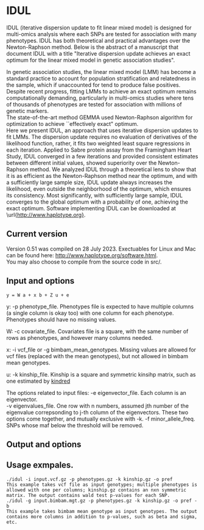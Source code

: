 # IDUL
IDUL (iterative dispersion update to fit linear mixed model) is designed for multi-omics analysis where each SNPs are tested for association with many phenotypes. IDUL has both theoretical and practical advantages over the Newton-Raphson method. Below is the abstract of a manuscript that document IDUL with a title "Iterative dispersion update achieves an exact optimum for the linear mixed model in genetic association studies".   

In genetic association studies, the linear mixed model (LMM) has become a standard practice to account for population stratification and relatedness in the sample, which if unaccounted for tend to produce false positives. Despite recent progress, fitting LMMs to achieve an exact optimum remains computationally demanding, particularly in multi-omics studies where tens of thousands of phenotypes are tested for association with millions of genetic markers.  
The state-of-the-art method GEMMA used Newton-Raphson algorithm for optimization to achieve ``effectively exact" optimum.   
Here we present IDUL, an approach that uses iterative dispersion updates to fit LMMs. The dispersion update requires no evaluation of derivatives of the likelihood function, rather, it fits two weighted least square regressions in each iteration.  Applied to Sabre protein assay from the Framingham Heart Study,  IDUL converged in a few iterations and provided consistent estimates between different initial values, showed superiority over the Newton-Raphson method. We analyzed IDUL through a theoretical lens to show that it is as efficient as the Newton-Raphson method near the optimum, and with a sufficiently large sample size, IDUL update  always increases the likelihood, even outside the neighborhood of the optimum, which ensures its consistency. Most significantly, with sufficiently large sample, IDUL converges to the global optimum with a probability of one, achieving the exact optimum.  Software implementing IDUL can be downloaded at \url{http://www.haplotype.org}. 

## Current version 
Version 0.51 was compiled on 28 July 2023. Exectuables for Linux and Mac can be found here: http://www.haplotype.org/software.html.  
You may also choose to compile from the source code in src/. 

## Input and options  
    y = W a + x b + Z u + e 
  y:  -p phenotype_file. Phenotypes file is expected to have multiple columns (a single column is okay too) with one column for each phenotype. Phenotypes should have no missing values. 
  
  W:  -c covariate_file. Covariates file is a square, with the same number of rows as phenotypes, and however many columns needed. 
  
  x:  -i vcf_file or -g bimbam_mean_genotypes. Missing values are allowed for vcf files (replaced with the mean genotypes), but not allowed in bimbam mean genotypes. 
  
  u:  -k kinship_file.   Kinship is a square and symmetric kinsihp matrix, such as one estimated by [kindred](https://github.com/haplotype/kindred)  

The options related to input files: 
-e eigenvector_file.   Each column is an eigenvector.  
-v eigenvalues_file.   One row with n numbers, assumed jth number of the eigenvalue correpsonding to j-th column of the eigenvectors. 
These two options come together, and mutually exclusive with -k. 
-f minor_allele_freq.  SNPs whose maf below the threshold will be removed. 

## Output and options

## Usage exmpales.  
    ./idul -i input.vcf.gz -p phenotypes.gz -k kinship.gz -o pref 
    This example takes vcf file as input genotypes; multiple phenotypes is allowed with one per columns; kinship.gz contains an nxn symmetric matrix. The output contains wald test p-values for each SNP. 
    ./idul -g input.bimbam.mgt.gz -p phenotypes.gz -k kinship.gz -o pref -b 
    This example takes bimbam mean genotype as input genotypes. The output contains more columns in addition to p-values, such as beta and sigma, etc. 

